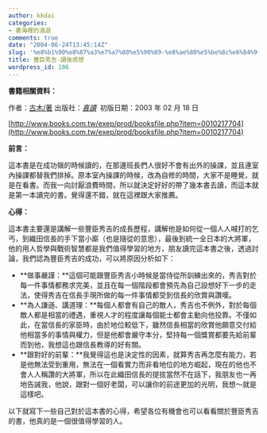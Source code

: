```yaml
---
author: kkdai
categories:
- 書海裡的漫遊
comments: true
date: "2004-06-24T13:45:14Z"
slug: '%e8%b1%90%e8%87%a3%e7%a7%80%e5%90%89-%e8%ae%80%e5%be%8c%e6%84%9f%e6%83%b3'
title: 豐臣秀吉-讀後感想
wordpress_id: 106
---
```


**書籍相關資料：**

作者：[古木/著](http://www.books.com.tw/exep/openfind.php?cat=001&key=%A5j%A4%EC%2F%B5%DB) 出版社：[_喜讀_](http://www.books.com.tw/exep/pub_book.php?pubid=likeread)  初版日期：2003 年 02 月 18 日

[http://www.books.com.tw/exep/prod/booksfile.php?item=0010217704](http://www.books.com.tw/exep/prod/booksfile.php?item=0010217704)  


**前言：**

這本書是在成功嶺的時候讀的，在那邊班長們人很好不會有出外的操課，並且連室內操課都替我們排掉。原本室內操課的時候，改為自修的時間，大家不是睡覺，就是在看書。而我一向討厭浪費時間，所以就決定好好的帶了幾本書去讀，而這本就是第一本讀完的書。覺得還不錯，就在這裡跟大家推薦。


<!--more-->


**心得：**

這本書主要還是講解一些豐臣秀吉的成長歷程，講解他是如何從一個人人喊打的乞丐，到織田信長的手下當小廝（也是隨從的意思），最後到統一全日本的大將軍，他的用人哲學與戰術智慧都是我們值得學習的地方，朋友讀完這本書之後，透過討論，我們認為豐臣秀吉的成功，可以將原因分析如下：

  * **做事嚴謹：**這個可能跟豐臣秀吉小時候是當侍從所訓練出來的，秀吉對於每一件事情都務求完美，並且在每一個階段都會預先為自己設想好下一步的走法，使得秀吉在信長手現所做的每一件事情都受到信長的欣賞與讚嘆。
  * **為人謙遜、講道理：**每個人都會有自己的敵人，秀吉也不例外，對於每個敵人都是相當的禮遇，重視人才的程度讓每個能士都會主動向他投靠。不僅如此，在當信長的家臣時，由於地位較低下，雖然信長相當的欣賞他願意交付給他相當多的事情與權力，但是他都會嚴守本分，堅持每一個獎賞都要先給前輩而到他，我想這也跟信長教導的好有關。
  * **跟對好的前輩：**我覺得這也是決定性的因素，就算秀吉再怎麼有能力，若是他無法受到重用，無法在一個看實力而非看地位的地方崛起，現在的他也不會人人稱讚的大將軍，所以在此織田信長的提拔當然不在話下，我朋友也一再地告誡我，他說，跟對一個好老闆，可以讓你的前途更加的光明，我想～就是這樣吧。

以下就寫下一些自己對於這本書的心得，希望各位有機會也可以看看關於豐臣秀吉的書，他真的是一個很值得學習的人。
